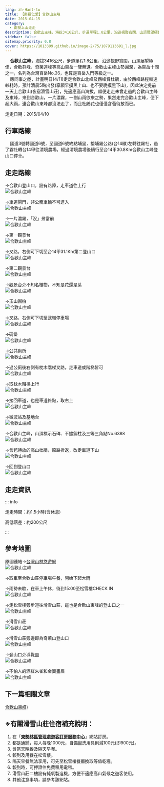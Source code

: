 ```yaml
---
lang: zh-Hant-tw
title: 【南投仁愛】合歡山主峰
date: 2015-04-15
category: 
  - 南投上山走走
description: 合歡山主峰，海拔3416公尺，步道單程1.8公里，沿途視野寬闊，山頂展望極佳，合歡群峰、奇萊連峰等高山百岳一覽無遺。合歡山主峰山勢圓潤，為百岳十潤之一，名列為台灣百岳No.36，也算是百岳入門等級之一。 應同事之邀，計畫明日(4/11)走走合歡山北峰及西峰賞杜鵑，由於西峰路程較遠較耗時，預計清晨5點出發(寧願早摸黑上山、也不要晚摸黑下山)，因此決定提前一天上合歡山(夜宿滑雪山莊)，先適應高山海拔，順便走走未曾走過的合歡山主峰及東峰，來到合歡山，一片濃霧，一副山雨欲來之勢，果然走完合歡山主峰，便下起大雨，連合歡山東峰都沒法走了，而且杜鵑花也僅僅含苞待放而已。
sidebar: false
sitemap.priority: 0.8
cover: https://1013399.github.io/image-2/75/1079113691_l.jpg
---
```


    **合歡山主峰**，海拔3416公尺，步道單程1.8公里，沿途視野寬闊，山頂展望極佳，合歡群峰、奇萊連峰等高山百岳一覽無遺。合歡山主峰山勢圓潤，為百岳十潤之一，名列為台灣百岳No.36，也算是百岳入門等級之一。  
    應同事之邀，計畫明日(4/11)走走合歡山北峰及西峰賞杜鵑，由於西峰路程較遠較耗時，預計清晨5點出發(寧願早摸黑上山、也不要晚摸黑下山)，因此決定提前一天上合歡山(夜宿滑雪山莊)，先適應高山海拔，順便走走未曾走過的合歡山主峰及東峰，來到合歡山，一片濃霧，一副山雨欲來之勢，果然走完合歡山主峰，便下起大雨，連合歡山東峰都沒法走了，而且杜鵑花也僅僅含苞待放而已。

走走日期：2015/04/10

## 行車路線
    國道3號轉國道6號，至國道6號終點埔里，接埔霧公路(台14線)左轉往霧社，過了霧社轉台14甲往清境農場，經過清境農場後續行至台14甲30.8Km合歡山主峰登山口停車。

## 走走路線
→合歡山登山口，設有路障，走車道往上行  
![合歡山主峰](https://1013399.github.io/image-2/75/1079114489_l.jpg)

→車道閘門，非公務車輛不可進入  
![合歡山主峰](https://1013399.github.io/image-2/75/1079113201_l.jpg)

→一片濃霧，「沒」景當前  
![合歡山主峰](https://1013399.github.io/image-2/75/1079113202_l.jpg)

→第一觀景台  
![合歡山主峰](https://1013399.github.io/image-2/75/1079115080_l.jpg)

→叉路，右側可下切至台14甲31.1Km第二登山口  
![合歡山主峰](https://1013399.github.io/image-2/75/1079113203_l.jpg)

→第二觀景台  
![合歡山主峰](https://1013399.github.io/image-2/75/1079115276_l.jpg)

→觀景台旁不知名植物，不知是花還是葉  
![合歡山主峰](https://1013399.github.io/image-2/75/1079114883_l.jpg)

→玉山圓柏  
![合歡山主峰](https://1013399.github.io/image-2/75/1079113409_l.jpg)

→叉路，右側可下切至武嶺停車場  
![合歡山主峰](https://1013399.github.io/image-2/75/1079113204_l.jpg)

→碉堡  
![合歡山主峰](https://1013399.github.io/image-2/75/1079115596_l.jpg)

→公共廁所  
![合歡山主峰](https://1013399.github.io/image-2/75/1079113690_l.jpg)

→過公廁後右側有枕木階梯叉路，走車道或階梯皆可  
![合歡山主峰](https://1013399.github.io/image-2/75/1079115186_l.jpg)

→取枕木階梯上行  
![合歡山主峰](https://1013399.github.io/image-2/75/1079113691_l.jpg)

→接回車道，也是車道終點，取右上  
![合歡山主峰](https://1013399.github.io/image-2/75/1079113207_l.jpg)

→微波站及基地台  
![合歡山主峰](https://1013399.github.io/image-2/75/1079113623_l.jpg)

→合歡山主峰，山頂標示石碑、不鏽鋼柱及三等三角點No.6388  
![合歡山主峰](https://1013399.github.io/image-2/75/1079115945_l.jpg)

→含苞待放的高山杜鵑，原路折返，改走車道下山  
![合歡山主峰](https://1013399.github.io/image-2/75/1079113624_l.jpg)

→回到登山口  
![合歡山主峰](https://1013399.github.io/image-2/75/1079114389_l.jpg)

## 走走資訊
::: info

走走時間：約1.5小時(含休息)

高低落差：約200公尺

:::

## 參考地圖  
原圖連結→[台灣山林悠遊網](http://recreation.forest.gov.tw/RA/RA_1_1.aspx?RA_ID=0300004)  
![合歡山主峰](https://1013399.github.io/image-2/75/1079118969_l.jpg)

→取車至合歡山莊停車場午餐，開始下起大雨

→雨勢未歇，在車上午休，待到15:00至松雪樓CHECK IN  
![合歡山主峰](https://1013399.github.io/image-2/75/1079115600_l.jpg)

→走松雪樓旁步道往滑雪山莊，這也是合歡山東峰的登山口之一  
![合歡山主峰](https://1013399.github.io/image-2/75/1079114390_l.jpg)

→滑雪山莊  
![合歡山主峰](https://1013399.github.io/image-2/75/1079114493_l.jpg)

→滑雪山莊旁邊即為奇萊山登山口  
![合歡山主峰](https://1013399.github.io/image-2/75/1079113626_l.jpg)

→登山口旁導覽圖  
![合歡山主峰](https://1013399.github.io/image-2/75/1079113693_l.jpg)

→不怕人的酒紅朱雀和金翼畫眉  
![合歡山主峰](https://1013399.github.io/image-2/75/1079214241_l.jpg)  


## 下一篇相關文章
[合歡山東峰)](/posts/post-74-2015-04-16.md)

## ※有關滑雪山莊住宿補充說明：
1. 在「**[東勢林區管理處遊客訂房服務中心](http://tsfs.forest.gov.tw/cht/index.php)**」網站訂房。  
2. 都是通鋪，每人每晚1000元，自備盥洗用具則減100元(即900元)。  
3. 含當天晚餐及隔天早餐。  
4. 報到及用餐在松雪樓。  
5. 隔天早餐無法享用，可先至松雪樓餐廳換取等值乾糧。  
6. 報到時，可押證件免費租用電毯。  
7. 滑雪山莊二樓設有純氧製造機，方便不適應高山氣候之遊客使用。  
8. 其他注意事項，請參考該網站。